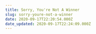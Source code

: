 ```yaml
---
title: Sorry, You're Not A Winner
slug: sorry-youre-not-a-winner
date: 2020-09-17T22:20:54.000Z
date_updated: 2020-09-17T22:24:09.000Z
---
```

